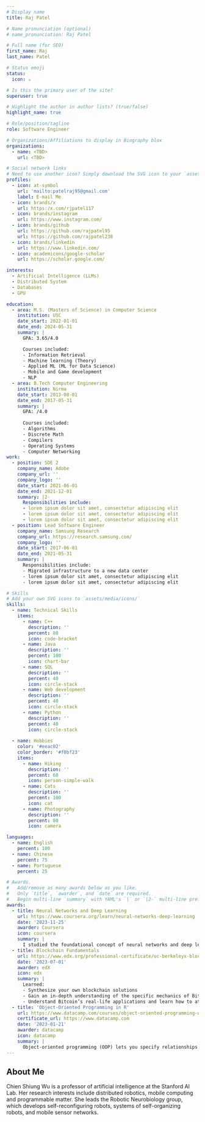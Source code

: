 ```yaml
---
# Display name
title: Raj Patel

# Name pronunciation (optional)
# name_pronunciation: Raj Patel

# Full name (for SEO)
first_name: Raj
last_name: Patel

# Status emoji
status:
  icon: ☕️

# Is this the primary user of the site?
superuser: true

# Highlight the author in author lists? (true/false)
highlight_name: true

# Role/position/tagline
role: Software Engineer

# Organizations/Affiliations to display in Biography blox
organizations:
  - name: <TBD>
    url: <TBD>

# Social network links
# Need to use another icon? Simply download the SVG icon to your `assets/media/icons/` folder.
profiles:
  - icon: at-symbol
    url: 'mailto:patelraj95@gmail.com'
    label: E-mail Me
  - icon: brands/x
    url: https:/x.com/rjpatel117
  - icon: brands/instagram
    url: https://www.instagram.com/
  - icon: brands/github
    url: https://github.com/rajpatel95
    url: https://github.com/rajpatel238
  - icon: brands/linkedin
    url: https://www.linkedin.com/
  - icon: academicons/google-scholar
    url: https://scholar.google.com/

interests:
  - Artificial Intelligence (LLMs)
  - Distributed System
  - Databases
  - GPU

education:
  - area: M.S. (Masters of Science) in Computer Science
    institution: USC
    date_start: 2022-01-01
    date_end: 2024-05-31
    summary: |
      GPA: 3.65/4.0

      Courses included:
      - Information Retrieval
      - Machine learning (Theory)
      - Applied ML (ML for Data Science)
      - Mobile and Game development
      - NLP
  - area: B.Tech Computer Engineering
    institution: Nirma
    date_start: 2013-08-01
    date_end: 2017-05-31
    summary: |
      GPA: /4.0
      
      Courses included:
      - Algorithms
      - Discrete Math
      - Compilers
      - Operating Systems
      - Computer Networking
work:
  - position: SDE 2
    company_name: Adobe
    company_url: ''
    company_logo: ''
    date_start: 2021-06-01
    date_end: 2021-12-01
    summary: |2-
      Responsibilities include:
      - lorem ipsum dolor sit amet, consectetur adipiscing elit
      - lorem ipsum dolor sit amet, consectetur adipiscing elit
      - lorem ipsum dolor sit amet, consectetur adipiscing elit
  - position: Lead Software Engineer
    company_name: Samsung Research
    company_url: https://research.samsung.com/
    company_logo: ''
    date_start: 2017-06-01
    date_end: 2021-05-31
    summary: |
      Responsibilities include:
      - Migrated infrastructure to a new data center
      - lorem ipsum dolor sit amet, consectetur adipiscing elit
      - lorem ipsum dolor sit amet, consectetur adipiscing elit

# Skills
# Add your own SVG icons to `assets/media/icons/`
skills:
  - name: Technical Skills
    items:
      - name: C++
        description: ''
        percent: 80
        icon: code-bracket
      - name: Java
        description: ''
        percent: 100
        icon: chart-bar
      - name: SQL
        description: ''
        percent: 40
        icon: circle-stack
      - name: Web development
        description: ''
        percent: 40
        icon: circle-stack
      - name: Python
        description: ''
        percent: 40
        icon: circle-stack
        
  - name: Hobbies
    color: '#eeac02'
    color_border: '#f0bf23'
    items:
      - name: Hiking
        description: ''
        percent: 60
        icon: person-simple-walk
      - name: Cats
        description: ''
        percent: 100
        icon: cat
      - name: Photography
        description: ''
        percent: 80
        icon: camera

languages:
  - name: English
    percent: 100
  - name: Chinese
    percent: 75
  - name: Portuguese
    percent: 25

# Awards.
#   Add/remove as many awards below as you like.
#   Only `title`, `awarder`, and `date` are required.
#   Begin multi-line `summary` with YAML's `|` or `|2-` multi-line prefix and indent 2 spaces below.
awards:
  - title: Neural Networks and Deep Learning
    url: https://www.coursera.org/learn/neural-networks-deep-learning
    date: '2023-11-25'
    awarder: Coursera
    icon: coursera
    summary: |
      I studied the foundational concept of neural networks and deep learning. By the end, I was familiar with the significant technological trends driving the rise of deep learning; build, train, and apply fully connected deep neural networks; implement efficient (vectorized) neural networks; identify key parameters in a neural network’s architecture; and apply deep learning to your own applications.
  - title: Blockchain Fundamentals
    url: https://www.edx.org/professional-certificate/uc-berkeleyx-blockchain-fundamentals
    date: '2023-07-01'
    awarder: edX
    icon: edx
    summary: |
      Learned:
      - Synthesize your own blockchain solutions
      - Gain an in-depth understanding of the specific mechanics of Bitcoin
      - Understand Bitcoin’s real-life applications and learn how to attack and destroy Bitcoin, Ethereum, smart contracts and Dapps, and alternatives to Bitcoin’s Proof-of-Work consensus algorithm
  - title: 'Object-Oriented Programming in R'
    url: https://www.datacamp.com/courses/object-oriented-programming-with-s3-and-r6-in-r
    certificate_url: https://www.datacamp.com
    date: '2023-01-21'
    awarder: datacamp
    icon: datacamp
    summary: |
      Object-oriented programming (OOP) lets you specify relationships between functions and the objects that they can act on, helping you manage complexity in your code. This is an intermediate level course, providing an introduction to OOP, using the S3 and R6 systems. S3 is a great day-to-day R programming tool that simplifies some of the functions that you write. R6 is especially useful for industry-specific analyses, working with web APIs, and building GUIs.
---
```


## About Me

Chien Shiung Wu is a professor of artificial intelligence at the Stanford AI Lab. Her research interests include distributed robotics, mobile computing and programmable matter. She leads the Robotic Neurobiology group, which develops self-reconfiguring robots, systems of self-organizing robots, and mobile sensor networks.
